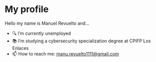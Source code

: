 # My profile

Hello  my name is Manuel Revuelto and...

- 🔍 I’m currently unemployed
- 📚 I’m studying a cybersecurity specialization degree at CPIFP Los Enlaces
- 📫 How to reach me: manu.revuelto1111@gmail.com
